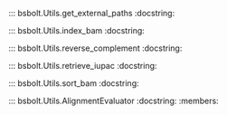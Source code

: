 ::: bsbolt.Utils.get_external_paths
    :docstring:
    
::: bsbolt.Utils.index_bam
    :docstring:
    
::: bsbolt.Utils.reverse_complement
    :docstring:
    
::: bsbolt.Utils.retrieve_iupac
    :docstring:
    
::: bsbolt.Utils.sort_bam
    :docstring:
    
::: bsbolt.Utils.AlignmentEvaluator
    :docstring:
    :members: